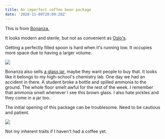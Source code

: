 ```yaml
---
title: An imperfect coffee bean package
date: '2020-11-09T20:09:28Z'
---
```


This is from [Bonanza.](https://www.instagram.com/bonanzacoffee/)

It looks modern and sterile, but not as convenient as [Oslo's](/notes/coffee-bean-package-perfect).

Getting a perfectly filled spoon is hard when it's running low.
It occupies more space due to having a larger volume.

![](/images/notes/coffee-bonanza.jpeg)

Bonanza also sells [a glass jar](https://shop.bonanzacoffee.de/collections/coffee/products/sasaba-jar), maybe they want people to buy that. It looks like it belongs to my high-school's chemistry lab. One day we had an accident in there. A student broke a bottle and spilled ammonia to the ground. The whole floor smelt awful for the rest of the week. I remember that ammonia smell whenever I see this brown glass. I also hate pickles and they come in a jar too.

The initial opening of this package can be troublesome.
Need to be cautious and patient.

![](/images/notes/coffee-bonanza-nooo.jpeg)

Not my inherent traits if I haven't had a coffee yet.
